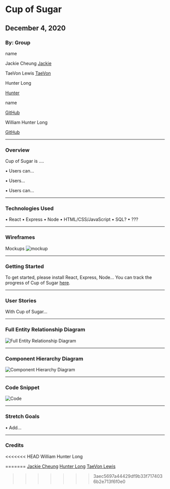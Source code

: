 # Cup of Sugar

## December 4, 2020

### By: Group

name

Jackie Cheung
[Jackie](https://github.com/jackcheung56)

TaeVon Lewis
[TaeVon](https://github.com/lewist13)

Hunter Long

[Hunter](https://github.com/whlong1)

name

[GitHub](https://github.com/lewist13)

William Hunter Long

[GitHub](https://github.com/whlong1)
*** 

### Overview

Cup of Sugar is ....

• Users can...

• Users...

• Users can...

---

### Technologies Used

• React
• Express
• Node
• HTML/CSS/JavaScript
• SQL?
• ???

---

### Wireframes

Mockups
![mockup](https://i.imgur.com/D9rOI29.png)

---

### Getting Started

To get started, please install React, Express, Node...
You can track the progress of Cup of Sugar [here](https://trello.com/b/BRWvHTLO/cup-of-sugar).

---

### User Stories

With Cup of Sugar...

---

### Full Entity Relationship Diagram

![Full Entity Relationship Diagram](link)

---

### Component Hierarchy Diagram

![Component Hierarchy Diagram](link)

---

### Code Snippet

![Code]()

---

### Stretch Goals

• Add...

---

### Credits

<<<<<<< HEAD
William Hunter Long




=======
[Jackie Cheung](https://www.linkedin.com/in/jackiecheung/)
[Hunter Long](https://www.linkedin.com/in/william-hunter-long/)
[TaeVon Lewis](https://www.linkedin.com/in/taevonlewis/)
>>>>>>> 3aec5697a44429df9b33f7174036b2e713f6f0e0
